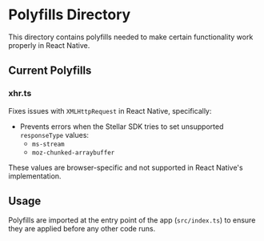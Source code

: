 # Polyfills Directory

This directory contains polyfills needed to make certain functionality work
properly in React Native.

## Current Polyfills

### xhr.ts

Fixes issues with `XMLHttpRequest` in React Native, specifically:

- Prevents errors when the Stellar SDK tries to set unsupported `responseType`
  values:
  - `ms-stream`
  - `moz-chunked-arraybuffer`

These values are browser-specific and not supported in React Native's
implementation.

## Usage

Polyfills are imported at the entry point of the app (`src/index.ts`) to ensure
they are applied before any other code runs.
